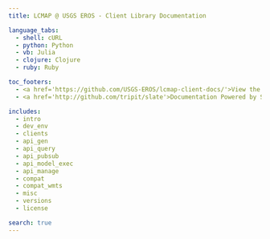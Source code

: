 ```yaml
---
title: LCMAP @ USGS EROS - Client Library Documentation

language_tabs:
  - shell: cURL
  - python: Python
  - vb: Julia
  - clojure: Clojure
  - ruby: Ruby

toc_footers:
  - <a href='https://github.com/USGS-EROS/lcmap-client-docs/'>View the source</a>
  - <a href='http://github.com/tripit/slate'>Documentation Powered by Slate</a>

includes:
  - intro
  - dev_env
  - clients
  - api_gen
  - api_query
  - api_pubsub
  - api_model_exec
  - api_manage
  - compat
  - compat_wmts
  - misc
  - versions
  - license

search: true
---
```

